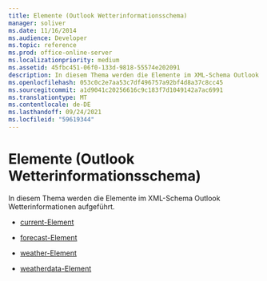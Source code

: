 ```yaml
---
title: Elemente (Outlook Wetterinformationsschema)
manager: soliver
ms.date: 11/16/2014
ms.audience: Developer
ms.topic: reference
ms.prod: office-online-server
ms.localizationpriority: medium
ms.assetid: 45fbc451-06f0-133d-9818-55574e202091
description: In diesem Thema werden die Elemente im XML-Schema Outlook Wetterinformationen aufgeführt.
ms.openlocfilehash: 053c0c2e7aa53c7df496757a92bf4d8a37c8cc45
ms.sourcegitcommit: a1d9041c20256616c9c183f7d1049142a7ac6991
ms.translationtype: MT
ms.contentlocale: de-DE
ms.lasthandoff: 09/24/2021
ms.locfileid: "59619344"
---
```

# <a name="elements-outlook-weather-information-schema"></a>Elemente (Outlook Wetterinformationsschema)

In diesem Thema werden die Elemente im XML-Schema Outlook Wetterinformationen aufgeführt.
  
- [current-Element](current-element-weathertype-complextypeoutlook-weather-information-schema.md)
    
- [forecast-Element](forecast-element-weathertype-complextypeoutlook-weather-information-schema.md)
    
- [weather-Element](weather-element-weatherdata-elementoutlook-weather-information-schema.md)
    
- [weatherdata-Element](weatherdata-element-outlook-weather-information-schema.md)
    

